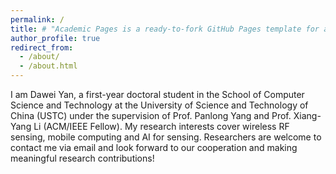 ```yaml
---
permalink: /
title: # "Academic Pages is a ready-to-fork GitHub Pages template for academic personal websites"
author_profile: true
redirect_from: 
  - /about/
  - /about.html
---
```


I am Dawei Yan, a first-year doctoral student in the School of Computer Science and Technology at the University of Science and Technology of China (USTC) under the supervision of Prof. Panlong Yang and Prof. Xiang-Yang Li (ACM/IEEE Fellow). My research interests cover wireless RF sensing, mobile computing and AI for sensing. Researchers are welcome to contact me via email and look forward to our cooperation and making meaningful research contributions!
